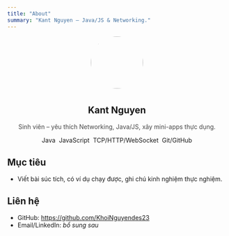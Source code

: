 ```yaml
---
title: "About"
summary: "Kant Nguyen — Java/JS & Networking."
---
```

<div class="k-card" style="text-align:center">
  <img src="/images/avatar.png" width="120" height="120" style="border-radius:999px;margin-bottom:8px" onerror="this.style.display='none'">
  <h2>Kant Nguyen</h2>
  <p style="opacity:.8">Sinh viên – yêu thích Networking, Java/JS, xây mini-apps thực dụng.</p>
  <div style="display:flex;gap:8px;justify-content:center;flex-wrap:wrap">
    <span class="k-tag">Java</span><span class="k-tag">JavaScript</span><span class="k-tag">TCP/HTTP/WebSocket</span><span class="k-tag">Git/GitHub</span>
  </div>
</div>

## Mục tiêu
- Viết bài súc tích, có ví dụ chạy được, ghi chú kinh nghiệm thực nghiệm.

## Liên hệ
- GitHub: https://github.com/KhoiNguyendes23
- Email/LinkedIn: *bổ sung sau*